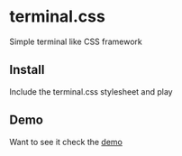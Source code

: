 # terminal.css
Simple terminal like CSS framework

## Install
Include the terminal.css stylesheet and play

## Demo
Want to see it check the [demo](https://bastiaan.plaatsoft.nl/terminal.css.html)
